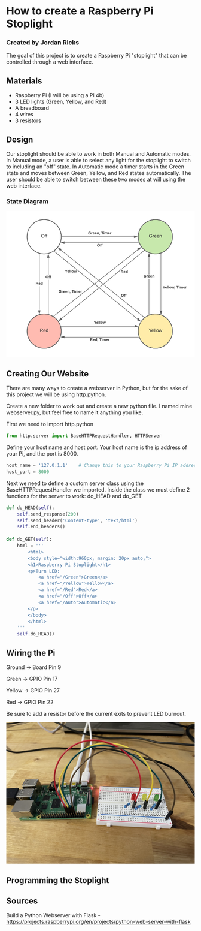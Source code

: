 # How to create a Raspberry Pi Stoplight
### Created by Jordan Ricks

The goal of this project is to create a Raspberry Pi "stoplight" that can be controlled through a web interface. 

## Materials
* Raspberry Pi (I will be using a Pi 4b)
* 3 LED lights (Green, Yellow, and Red)
* A breadboard
* 4 wires
* 3 resistors

## Design
Our stoplight should be able to work in both Manual and Automatic modes. In Manual mode, a user is able to select any light for the stoplight to switch to including an "off" state. In Automatic mode a timer starts in the Green state and moves between Green, Yellow, and Red states automatically. The user should be able to switch between these two modes at will using the web interface.

### State Diagram
![](/images/StoplightDiagram.png)

## Creating Our Website
There are many ways to create a webserver in Python, but for the sake of this project we will be using http.python.

Create a new folder to work out and create a new python file. I named mine webserver.py, but feel free to name it anything you like.

First we need to import http.python

```python
from http.server import BaseHTTPRequestHandler, HTTPServer
```

Define your host name and host port. Your host name is the ip address of your Pi, and the port is 8000.

```python
host_name = '127.0.1.1'    # Change this to your Raspberry Pi IP address
host_port = 8000
```

Next we need to define a custom server class using the BaseHTTPRequestHandler we imported. Inside the class we must define 2 functions for the server to work: do_HEAD and do_GET

```python
def do_HEAD(self):
    self.send_response(200)
    self.send_header('Content-type', 'text/html')
    self.end_headers()

def do_GET(self):
    html = '''
        <html>
        <body style="width:960px; margin: 20px auto;">
        <h1>Raspberry Pi Stoplight</h1>
        <p>Turn LED:
            <a href="/Green">Green</a>
            <a href="/Yellow">Yellow</a>
            <a href="/Red">Red</a>
            <a href="/Off">Off</a>
            <a href="/Auto">Automatic</a>
        </p>
        </body>
        </html>
    '''
    self.do_HEAD()
```
## Wiring the Pi

Ground -> Board Pin 9

Green  -> GPIO Pin 17

Yellow -> GPIO Pin 27

Red    -> GPIO Pin 22

Be sure to add a resistor before the current exits to prevent LED burnout.

![](/images/wiring.jpeg)
## Programming the Stoplight

## Sources
Build a Python Webserver with Flask - https://projects.raspberrypi.org/en/projects/python-web-server-with-flask
